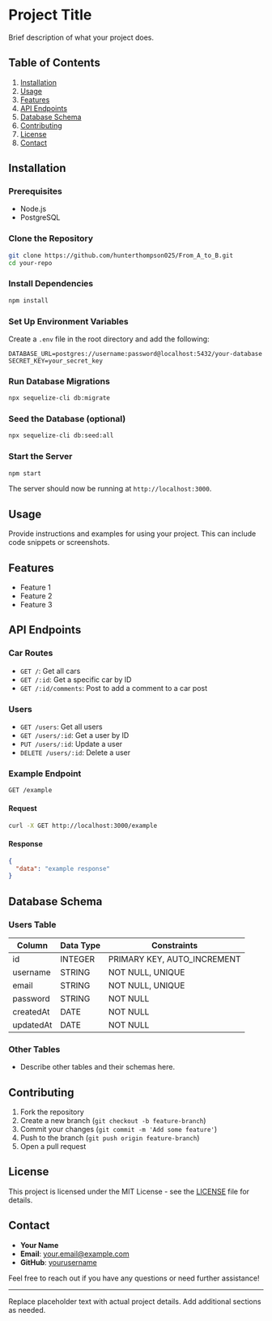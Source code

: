 # Project Title

Brief description of what your project does.

## Table of Contents

1. [Installation](#installation)
2. [Usage](#usage)
3. [Features](#features)
4. [API Endpoints](#api-endpoints)
5. [Database Schema](#database-schema)
6. [Contributing](#contributing)
7. [License](#license)
8. [Contact](#contact)

## Installation

### Prerequisites

- Node.js
- PostgreSQL

### Clone the Repository

```bash
git clone https://github.com/hunterthompson025/From_A_to_B.git
cd your-repo
```

### Install Dependencies

```bash
npm install
```

### Set Up Environment Variables

Create a `.env` file in the root directory and add the following:

```
DATABASE_URL=postgres://username:password@localhost:5432/your-database
SECRET_KEY=your_secret_key
```

### Run Database Migrations

```bash
npx sequelize-cli db:migrate
```

### Seed the Database (optional)

```bash
npx sequelize-cli db:seed:all
```

### Start the Server

```bash
npm start
```

The server should now be running at `http://localhost:3000`.

## Usage

Provide instructions and examples for using your project. This can include code snippets or screenshots.

## Features

- Feature 1
- Feature 2
- Feature 3

## API Endpoints

### Car Routes

- `GET /`: Get all cars
- `GET /:id`: Get a specific car by ID
- `GET /:id/comments`: Post to add a comment to a car post

### Users

- `GET /users`: Get all users
- `GET /users/:id`: Get a user by ID
- `PUT /users/:id`: Update a user
- `DELETE /users/:id`: Delete a user

### Example Endpoint

```http
GET /example
```

#### Request

```bash
curl -X GET http://localhost:3000/example
```

#### Response

```json
{
  "data": "example response"
}
```

## Database Schema

### Users Table

| Column      | Data Type | Constraints           |
|-------------|-----------|-----------------------|
| id          | INTEGER   | PRIMARY KEY, AUTO_INCREMENT |
| username    | STRING    | NOT NULL, UNIQUE      |
| email       | STRING    | NOT NULL, UNIQUE      |
| password    | STRING    | NOT NULL              |
| createdAt   | DATE      | NOT NULL              |
| updatedAt   | DATE      | NOT NULL              |

### Other Tables

- Describe other tables and their schemas here.

## Contributing

1. Fork the repository
2. Create a new branch (`git checkout -b feature-branch`)
3. Commit your changes (`git commit -m 'Add some feature'`)
4. Push to the branch (`git push origin feature-branch`)
5. Open a pull request

## License

This project is licensed under the MIT License - see the [LICENSE](LICENSE) file for details.

## Contact

- **Your Name**
- **Email**: your.email@example.com
- **GitHub**: [yourusername](https://github.com/yourusername)

Feel free to reach out if you have any questions or need further assistance!

---

Replace placeholder text with actual project details. Add additional sections as needed.